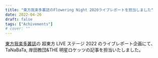 ```yaml
---
title: "東方我楽多叢誌のFlowering Night 2020ライブレポートを担当しました"
date: 2022-04-26
draft: false
tags: ["Achivements"]
# cover: ""
---
```


[東方我楽多叢誌](https://touhougarakuta.com/)の 超東方 LIVE ステージ 2022 のライブレポート企画にて、TaNaBaTa, 岸田教団&THE 明星ロケッツの記事を担当いたしました。

<div class="iframely-embed"><div class="iframely-responsive" style="padding-bottom: 52.5%; padding-top: 120px;"><a href="https://touhougarakuta.com/cholive2022-04" data-iframely-url="//iframely.net/pJac5mv"></a></div></div>

<div class="iframely-embed"><div class="iframely-responsive" style="padding-bottom: 52.5%; padding-top: 120px;"><a href="https://touhougarakuta.com/cholive2022-06" data-iframely-url="//iframely.net/1ZFxSLy"></a></div></div>
